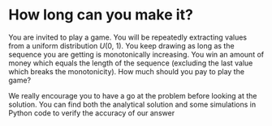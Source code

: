 # How long can you make it?
You are invited to play a game. You will be repeatedly extracting values from a uniform distribution *U*(0, 1). You keep drawing as long as the sequence you are getting is monotonically increasing. You win an amount of money which equals the length of the sequence (excluding the last value which breaks the monotonicity). How much should you pay to play the game?

We really encourage you to have a go at the problem before looking at the solution. You can find both the analytical solution and some simulations in Python code to verify the accuracy of our answer

